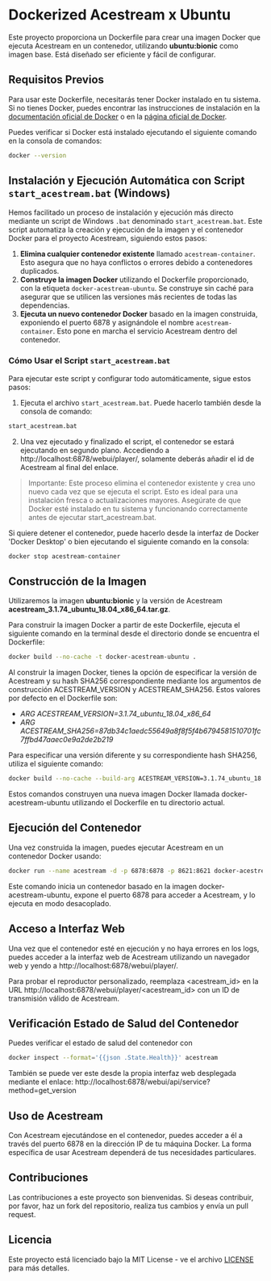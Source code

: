 # Dockerized Acestream x Ubuntu

Este proyecto proporciona un Dockerfile para crear una imagen Docker que ejecuta Acestream en un contenedor, utilizando **ubuntu:bionic** como imagen base. Está diseñado ser eficiente y fácil de configurar.

## Requisitos Previos

Para usar este Dockerfile, necesitarás tener Docker instalado en tu sistema. Si no tienes Docker, puedes encontrar las instrucciones de instalación en la [documentación oficial de Docker](https://docs.docker.com/get-docker/) o en la [página oficial de Docker](https://www.docker.com/products/docker-desktop).

Puedes verificar si Docker está instalado ejecutando el siguiente comando en la consola de comandos:
```bash
docker --version
```

## Instalación y Ejecución Automática con Script `start_acestream.bat` (Windows)

Hemos facilitado un proceso de instalación y ejecución más directo mediante un script de Windows `.bat` denominado `start_acestream.bat`. Este script automatiza la creación y ejecución de la imagen y el contenedor Docker para el proyecto Acestream, siguiendo estos pasos:

1. **Elimina cualquier contenedor existente** llamado `acestream-container`. Esto asegura que no haya conflictos o errores debido a contenedores duplicados.
2. **Construye la imagen Docker** utilizando el Dockerfile proporcionado, con la etiqueta `docker-acestream-ubuntu`. Se construye sin caché para asegurar que se utilicen las versiones más recientes de todas las dependencias.
3. **Ejecuta un nuevo contenedor Docker** basado en la imagen construida, exponiendo el puerto 6878 y asignándole el nombre `acestream-container`. Esto pone en marcha el servicio Acestream dentro del contenedor.

### Cómo Usar el Script `start_acestream.bat`

Para ejecutar este script y configurar todo automáticamente, sigue estos pasos:

1. Ejecuta el archivo `start_acestream.bat`. Puede hacerlo también desde la consola de comando:
```bash
start_acestream.bat
```
2. Una vez ejecutado y finalizado el script, el contenedor se estará ejecutando en segundo plano. Accediendo a http://localhost:6878/webui/player/, solamente deberás añadir el id de Acestream al final del enlace.

> Importante: Este proceso elimina el contenedor existente y crea uno nuevo cada vez que se ejecuta el script. Esto es ideal para una instalación fresca o actualizaciones mayores. Asegúrate de que Docker esté instalado en tu sistema y funcionando correctamente antes de ejecutar start_acestream.bat.
          
Si quiere detener el contenedor, puede hacerlo desde la interfaz de Docker 'Docker Desktop' o bien ejecutando el siguiente comando en la consola:
```bash
docker stop acestream-container
```

## Construcción de la Imagen

Utilizaremos la imagen **ubuntu:bionic** y la versión de Acestream **acestream_3.1.74_ubuntu_18.04_x86_64.tar.gz**.

Para construir la imagen Docker a partir de este Dockerfile, ejecuta el siguiente comando en la terminal desde el directorio donde se encuentra el Dockerfile:

```bash
docker build --no-cache -t docker-acestream-ubuntu .
```

Al construir la imagen Docker, tienes la opción de especificar la versión de Acestream y su hash SHA256 correspondiente mediante los argumentos de construcción ACESTREAM_VERSION y ACESTREAM_SHA256. Estos valores por defecto en el Dockerfile son:
- *ARG ACESTREAM_VERSION=3.1.74_ubuntu_18.04_x86_64*
- *ARG ACESTREAM_SHA256=87db34c1aedc55649a8f8f5f4b6794581510701fc7ffbd47aaec0e9a2de2b219*

Para especificar una versión diferente y su correspondiente hash SHA256, utiliza el siguiente comando:
```bash
docker build --no-cache --build-arg ACESTREAM_VERSION=3.1.74_ubuntu_18.04_x86_64 --build-arg ACESTREAM_SHA256=87db34c1aedc55649a8f8f5f4b6794581510701fc7ffbd47aaec0e9a2de2b219 -t docker-acestream-ubuntu .
```

Estos comandos construyen una nueva imagen Docker llamada docker-acestream-ubuntu utilizando el Dockerfile en tu directorio actual.

## Ejecución del Contenedor

Una vez construida la imagen, puedes ejecutar Acestream en un contenedor Docker usando:

```bash
docker run --name acestream -d -p 6878:6878 -p 8621:8621 docker-acestream-ubuntu
```

Este comando inicia un contenedor basado en la imagen docker-acestream-ubuntu, expone el puerto 6878 para acceder a Acestream, y lo ejecuta en modo desacoplado.

## Acceso a Interfaz Web
Una vez que el contenedor esté en ejecución y no haya errores en los logs, puedes acceder a la interfaz web de Acestream utilizando un navegador web y yendo a http://localhost:6878/webui/player/.

Para probar el reproductor personalizado, reemplaza <acestream_id> en la URL http://localhost:6878/webui/player/<acestream_id> con un ID de transmisión válido de Acestream.

## Verificación Estado de Salud del Contenedor
Puedes verificar el estado de salud del contenedor con
```bash
docker inspect --format='{{json .State.Health}}' acestream
```

También se puede ver este desde la propia interfaz web desplegada mediante el enlace:
http://localhost:6878/webui/api/service?method=get_version

## Uso de Acestream

Con Acestream ejecutándose en el contenedor, puedes acceder a él a través del puerto 6878 en la dirección IP de tu máquina Docker. La forma específica de usar Acestream dependerá de tus necesidades particulares.

## Contribuciones
Las contribuciones a este proyecto son bienvenidas. Si deseas contribuir, por favor, haz un fork del repositorio, realiza tus cambios y envía un pull request.

## Licencia
Este proyecto está licenciado bajo la MIT License - ve el archivo [LICENSE](LICENSE) para más detalles.
